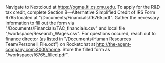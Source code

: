 Navigate to Nextcloud at https://ogma.lti.cs.cmu.edu. To apply for the R&D tax credit, complete Section B—Alternative Simplified Credit of IRS Form 6765 located at "/Documents/Financials/f6765.pdf". Gather the necessary information to fill out the form via "/Documents/Financials/TAC_financials.csv" and local file "/workspace/Research_Wages.csv". For questions occured, reach out to finance director (as listed in "/Documents/Human Resources Team/Personell_File.odt") on Rocketchat at http://the-agent-company.com:3000/home.
Store the filled form as "/workspace/f6765_filled.pdf".
